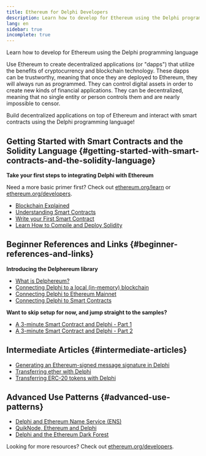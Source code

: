 ```yaml
---
title: Ethereum for Delphi Developers
description: Learn how to develop for Ethereum using the Delphi programming language
lang: en
sidebar: true
incomplete: true
---
```


<div class="featured">

Learn how to develop for Ethereum using the Delphi programming language

</div>

Use Ethereum to create decentralized applications (or "dapps") that utilize the benefits of cryptocurrency and blockchain technology. These dapps can be trustworthy, meaning that once they are deployed to Ethereum, they will always run as programmed. They can control digital assets in order to create new kinds of financial applications. They can be decentralized, meaning that no single entity or person controls them and are nearly impossible to censor.

Build decentralized applications on top of Ethereum and interact with smart contracts using the Delphi programming language!

## Getting Started with Smart Contracts and the Solidity Language {#getting-started-with-smart-contracts-and-the-solidity-language}

**Take your first steps to integrating Delphi with Ethereum**

Need a more basic primer first? Check out [ethereum.org/learn](/learn/) or [ethereum.org/developers](/developers/).

- [Blockchain Explained](https://kauri.io/article/d55684513211466da7f8cc03987607d5/blockchain-explained)
- [Understanding Smart Contracts](https://kauri.io/article/e4f66c6079e74a4a9b532148d3158188/ethereum-101-part-5-the-smart-contract)
- [Write your First Smart Contract](https://kauri.io/article/124b7db1d0cf4f47b414f8b13c9d66e2/remix-ide-your-first-smart-contract)
- [Learn How to Compile and Deploy Solidity](https://kauri.io/article/973c5f54c4434bb1b0160cff8c695369/understanding-smart-contract-compilation-and-deployment)

## Beginner References and Links {#beginner-references-and-links}

**Introducing the Delphereum library**

- [What is Delphereum?](https://github.com/svanas/delphereum/blob/master/README.md)
- [Connecting Delphi to a local (in-memory) blockchain](https://medium.com/@svanas/connecting-delphi-to-a-local-in-memory-blockchain-9a1512d6c5b0)
- [Connecting Delphi to Ethereum Mainnet](https://medium.com/@svanas/connecting-delphi-to-the-ethereum-main-net-5faf1feffd83)
- [Connecting Delphi to Smart Contracts](https://medium.com/@svanas/connecting-delphi-to-smart-contracts-3146b12803a1)

**Want to skip setup for now, and jump straight to the samples?**

- [A 3-minute Smart Contract and Delphi - Part 1](https://medium.com/@svanas/a-3-minute-smart-contract-and-delphi-61d998571d)
- [A 3-minute Smart Contract and Delphi - Part 2](https://medium.com/@svanas/a-3-minute-smart-contract-and-delphi-part-2-446925faa47b)

## Intermediate Articles {#intermediate-articles}

- [Generating an Ethereum-signed message signature in Delphi](https://medium.com/@svanas/generating-an-ethereum-signed-message-signature-in-delphi-75661ce5031b)
- [Transferring ether with Delphi](https://medium.com/@svanas/transferring-ether-with-delphi-b5f24b1a98a4)
- [Transferring ERC-20 tokens with Delphi](https://medium.com/@svanas/transferring-erc-20-tokens-with-delphi-bb44c05b295d)

## Advanced Use Patterns {#advanced-use-patterns}

- [Delphi and Ethereum Name Service (ENS)](https://medium.com/@svanas/delphi-and-ethereum-name-service-ens-4443cd278af7)
- [QuikNode, Ethereum and Delphi](https://medium.com/@svanas/quiknode-ethereum-and-delphi-f7bfc9671c23)
- [Delphi and the Ethereum Dark Forest](https://svanas.medium.com/delphi-and-the-ethereum-dark-forest-5b430da3ad93)

Looking for more resources? Check out [ethereum.org/developers](/developers/).
